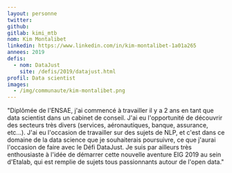 ```yaml
---
layout: personne
twitter:
github:
gitlab: kimi_mtb
nom: Kim Montalibet
linkedin: https://www.linkedin.com/in/kim-montalibet-1a01a265
annees: 2019
defis:
  - nom: DataJust
    site: /defis/2019/datajust.html
profil: Data scientist
images:
  - /img/communaute/kim-montalibet.png
---
```


"Diplômée de l'ENSAE, j'ai commencé à travailler il y a 2 ans en tant que data scientist dans un cabinet de conseil. J'ai eu l'opportunité de découvrir des secteurs très divers (services, aéronautiques, banque, assurance, etc...). J'ai eu l'occasion de travailler sur des sujets de NLP, et c'est dans ce domaine de la data science que je souhaiterais poursuivre, ce que j'aurai l'occasion de faire avec le Défi DataJust. Je suis par ailleurs très enthousiaste à l'idée de démarrer cette nouvelle aventure EIG 2019 au sein d'Etalab, qui est remplie de sujets tous passionnants autour de l'open data."
